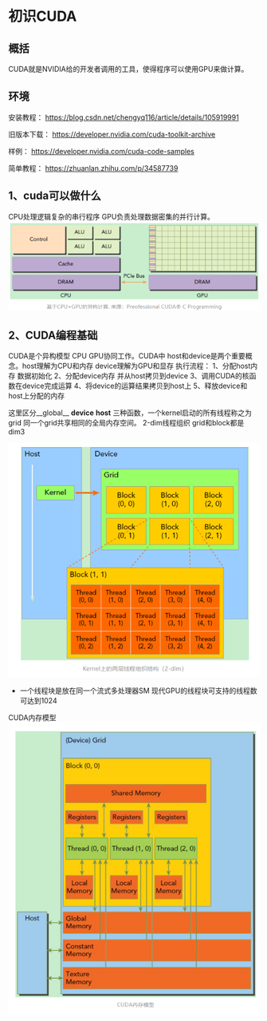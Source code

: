 # 初识CUDA


## 概括
CUDA就是NVIDIA给的开发者调用的工具，使得程序可以使用GPU来做计算。

## 环境
安装教程：
https://blog.csdn.net/chengyq116/article/details/105919991

旧版本下载：
https://developer.nvidia.com/cuda-toolkit-archive

样例：
https://developer.nvidia.com/cuda-code-samples

简单教程：
https://zhuanlan.zhihu.com/p/34587739

## 1、cuda可以做什么
CPU处理逻辑复杂的串行程序 GPU负责处理数据密集的并行计算。
![](Img/2021-05-10-17-26-32.png)

## 2、CUDA编程基础
CUDA是个异构模型 CPU GPU协同工作。CUDA中 host和device是两个重要概念。host理解为CPU和内存 device理解为GPU和显存
执行流程：
1、分配host内存 数据初始化
2、分配device内存 并从host拷贝到device
3、调用CUDA的核函数在device完成运算
4、将device的运算结果拷贝到host上
5、释放device和host上分配的内存

这里区分__global__ __device__ __host__ 三种函数，一个kernel启动的所有线程称之为grid 同一个grid共享相同的全局内存空间。
2-dim线程组织 grid和block都是dim3 

![](Img/2021-05-11-14-47-30.png)

- 一个线程块是放在同一个流式多处理器SM 现代GPU的线程块可支持的线程数可达到1024 

CUDA内存模型
![](Img/2021-05-11-14-57-12.png)
